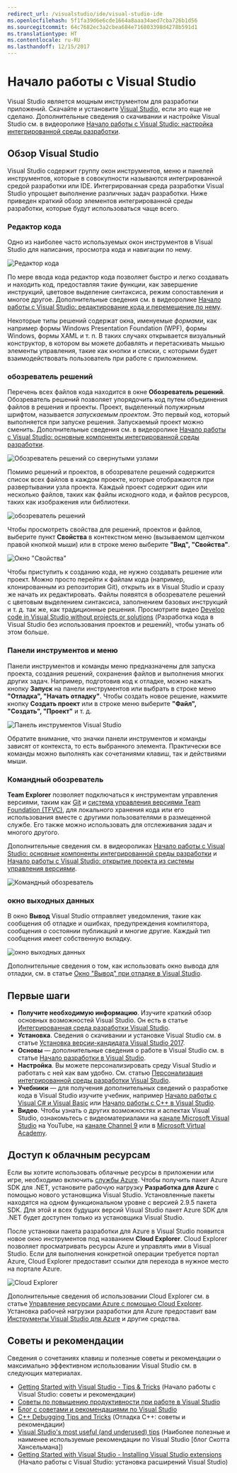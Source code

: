 ```yaml
---
redirect_url: /visualstudio/ide/visual-studio-ide
ms.openlocfilehash: 5f1fa39d6e6cde1664a8aaa34aed7cba726b1d56
ms.sourcegitcommit: 64c7682ec3a2cbea684e716803398d4278b591d1
ms.translationtype: HT
ms.contentlocale: ru-RU
ms.lasthandoff: 12/15/2017
---
```

# <a name="get-started-with-visual-studio"></a>Начало работы с Visual Studio
Visual Studio является мощным инструментом для разработки приложений. Скачайте и установите [Visual Studio](https://www.visualstudio.com/vs/), если это еще не сделано. Дополнительные сведения о скачивании и настройке Visual Studio см. в видеоролике [Начало работы с Visual Studio: настройка интегрированной среды разработки](https://www.youtube.com/watch?v=xLCedknQkN0&list=PLReL099Y5nRfw6VNvzMkv0sabT2crbSpK&index=1).

## <a name="visual-studio-tour"></a>Обзор Visual Studio
Visual Studio содержит группу окон инструментов, меню и панелей инструментов, которые в совокупности называются интегрированной средой разработки или IDE. Интегрированная среда разработки Visual Studio упрощает выполнение различных задач разработки. Ниже приведен краткий обзор элементов интегрированной среды разработки, которые будут использоваться чаще всего.

### <a name="code-editor"></a>Редактор кода
Одно из наиболее часто используемых окон инструментов в Visual Studio для написания, просмотра кода и навигации по нему.

![Редактор кода](../ide/media/VSIDE_CodeWindow.png)

По мере ввода кода редактор кода позволяет быстро и легко создавать и находить код, предоставляя такие функции, как завершение инструкций, цветовое выделение синтаксиса, режим сопоставления и многое другое. Дополнительные сведения см. в видеоролике [Начало работы с Visual Studio: редактирование кода и перемещение по нему](https://www.youtube.com/watch?v=4glwwioCVjA&list=PLReL099Y5nRfw6VNvzMkv0sabT2crbSpK&index=5).

Некоторые типы решений содержат окна, именуемые *формами*, как например формы Windows Presentation Foundation (WPF), формы Windows, формы XAML и т. п. В таких случаях открывается визуальный конструктор, в котором вы можете добавлять и перетаскивать мышью элементы управления, такие как кнопки и списки, с которыми будет взаимодействовать пользователь при работе с приложением.

### <a name="solution-explorer"></a>обозреватель решений
Перечень всех файлов кода находится в окне **Обозреватель решений**. Обозреватель решений позволяет упорядочить код путем объединения файлов в решения и проекты. Проект, выделенный полужирным шрифтом, называется *запускаемым проектом*. Это первый код, который выполняется при запуске решения. Запускаемый проект можно сменить. Дополнительные сведения см. в видеоролике [Начало работы с Visual Studio: основные компоненты интегрированной среды разработки](https://www.youtube.com/watch?v=JHc3_gsCmZg&index=2&list=PLReL099Y5nRfw6VNvzMkv0sabT2crbSpK).

![Обозреватель решений со свернутыми узлами](../ide/media/VSIDE_SolutionExplorer2_callouts.png)

 Помимо решений и проектов, в обозревателе решений содержится список всех файлов в каждом проекте, которые отображаются при развертывании узла проекта. Каждый проект содержит один или несколько файлов, таких как файлы исходного кода, и файлов ресурсов, таких как изображения или библиотеки.

![обозреватель решений](../ide/media/VSIDE_SolutionExplorer3.png)

Чтобы просмотреть свойства для решений, проектов и файлов, выберите пункт **Свойства** в контекстном меню (вызываемом щелчком правой кнопкой мыши) или в строке меню выберите **"Вид", "Свойства"**.

![Окно \"Свойства\"](../ide/media/VSIDE_SolutionExplorer4.png)

Чтобы приступить к созданию кода, не нужно создавать решение или проект. Можно просто перейти к файлам кода (например, клонированным из репозитория Git), открыть их в Visual Studio и сразу же начать их редактировать. Файлы появятся в обозревателе решений с цветовым выделением синтаксиса, заполнением базовых инструкций и т. д. так же, как традиционные решения. Просмотрите видео [Develop code in Visual Studio without projects or solutions](../ide/develop-code-in-visual-studio-without-projects-or-solutions.md) (Разработка кода в Visual Studio без использования проектов и решений), чтобы узнать об этом больше.

### <a name="toolbar-and-menus"></a>Панели инструментов и меню
Панели инструментов и команды меню предназначены для запуска проекта, создания решений, сохранения файлов и выполнения многих других задач. Например, подготовив код к отладке, можно нажать кнопку **Запуск** на панели инструментов или выбрать в строке меню **"Отладка", "Начать отладку"**. Чтобы создать новое решение, нажмите кнопку **Создать проект** или в строке меню выберите **"Файл", "Создать", "Проект"** и т. д.

![Панель инструментов Visual Studio](../ide/media/VSIDE_SolutionExplorer5_callouts.png)

Обратите внимание, что значки панели инструментов и команды зависят от контекста, то есть выбранного элемента. Практически все команды можно выполнять как сочетаниями клавиш, так и действиями мыши.

### <a name="team-explorer"></a>Командный обозреватель
**Team Explorer** позволяет подключаться к инструментам управления версиями, таким как [Git](https://git-scm.com/) и [система управления версиями Team Foundation (TFVC)](https://www.visualstudio.com/en-us/docs/tfvc/overview), для локального хранения кода или его использования вместе с другими пользователями в размещенной службе. Его также можно использовать для отслеживания задач и многого другого.

Дополнительные сведения см. в видеороликах [Начало работы с Visual Studio: основные компоненты интегрированной среды разработки](https://www.youtube.com/watch?v=JHc3_gsCmZg&index=2&list=PLReL099Y5nRfw6VNvzMkv0sabT2crbSpK) и [Начало работы с Visual Studio: открытие проекта из системы управления версиями](https://www.youtube.com/watch?v=pc9vX_4RGV4&list=PLReL099Y5nRfw6VNvzMkv0sabT2crbSpK&index=3).

![Командный обозреватель](../ide/media/TeamExplorer.png)

### <a name="output-window"></a>окно выходных данных
В окно **Вывод** Visual Studio отправляет уведомления, такие как сообщения об отладке и ошибках, предупреждения компилятора, сообщения о состоянии публикаций и многие другие. Каждый тип сообщения имеет собственную вкладку.

![окно выходных данных](../ide/media/VSIDE_OutputWindow.png)

Дополнительные сведения о том, как использовать окно вывода для отладки, см. в статье [Окно "Вывод" при отладке в Visual Studio](https://blogs.msdn.microsoft.com/visualstudioalm/2015/02/09/the-output-window-while-debugging-with-visual-studio/).

## <a name="first-steps"></a>Первые шаги
- **Получите необходимую информацию**. Изучите краткий обзор основных возможностей Visual Studio. Он есть в статье [Интегрированная среда разработки Visual Studio](../ide/visual-studio-ide.md).
- **Установка**. Сведения о скачивании и установке Visual Studio см. в статье [Установка версии-кандидата Visual Studio 2017](../install/install-visual-studio.md).
- **Основы** — дополнительные сведения о работе в Visual Studio см. в статье [Начало разработки в Visual Studio](../ide/get-started-developing-with-visual-studio.md).
- **Настройка**. Вы можете персонализировать среду Visual Studio и работать с ней как вам удобно. См. статью [Персонализация интегрированной среды разработки Visual Studio](../ide/personalizing-the-visual-studio-ide.md).
- **Учебники** — для получения дополнительных сведений о разработке кода в Visual Studio изучите учебник, например [Начало работы с Visual C# и Visual Basic](../ide/getting-started-with-visual-csharp-and-visual-basic.md) или [Начало работы с C++ в Visual Studio](../ide/getting-started-with-cpp-in-visual-studio.md).
- **Видео**. Чтобы узнать о других возможностях и аспектах Visual Studio, ознакомьтесь с видеоматериалами на [канале Microsoft Visual Studio](https://www.youtube.com/user/VisualStudio/videos) на YouTube, на [канале Channel 9](https://channel9.msdn.com/Tags/visual+studio) или в [Microsoft Virtual Academy](https://mva.microsoft.com/product-training/visual-studio-courses#!jobf=Developer).

## <a name="access-cloud-based-resources"></a>Доступ к облачным ресурсам
Если вы хотите использовать облачные ресурсы в приложении или игре, необходимо включить [службы Azure](https://azure.microsoft.com/en-us/services/). Чтобы получить пакет Azure SDK для .NET, установите рабочую нагрузку **Разработка для Azure** с помощью нового установщика Visual Studio. Установленные пакеты находятся на одном функциональном уровне с версией 2.9.5 пакета SDK. Для этой и всех будущих версий Visual Studio пакет Azure SDK для .NET будет доступен только из установщика Visual Studio.

После установки пакета разработки для Azure в Visual Studio появится новое окно инструментов под названием **Cloud Explorer**. Cloud Explorer позволяет просматривать ресурсы Azure и управлять ими в Visual Studio. Если для выполнения конкретной операции требуется портал Azure, Cloud Explorer предоставит ссылки для перехода в нужное место на портале Azure.

![Cloud Explorer](../ide/media/VSIDE_CloudExplorer.png)

Дополнительные сведения об использовании Cloud Explorer см. в статье [Управление ресурсами Azure с помощью Cloud Explorer](https://azure.microsoft.com/en-us/documentation/articles/vs-azure-tools-resources-managing-with-cloud-explorer/).
Установка рабочей нагрузки разработки для Azure предоставит вам [Инструменты Visual Studio для Azure](https://www.visualstudio.com/vs/azure-tools/) и другие средства.

## <a name="tips-and-tricks"></a>Советы и рекомендации
Сведения о сочетаниях клавиш и полезные советы и рекомендации о максимально эффективном использовании Visual Studio см. в следующих материалах.
- [Getting Started with Visual Studio - Tips & Tricks](https://www.youtube.com/watch?v=vmXqGwn1Glk&list=PLReL099Y5nRfw6VNvzMkv0sabT2crbSpK&index=4) (Начало работы с Visual Studio: советы и рекомендации)
- [Советы по повышению продуктивности при работе в Visual Studio](../ide/productivity-tips-for-visual-studio.md)
- [Блог с советами и рекомендациями по Visual Studio](https://channel9.msdn.com/events/TechEd/2013/DEV-B353)
- [C++ Debugging Tips and Tricks](https://channel9.msdn.com/Shows/Visual-Studio-Toolbox/C-Plus-Plus-Debugging-Tips-and-Tricks) (Отладка C++: советы и рекомендации)
- [Visual Studio's most useful (and underused) tips](https://www.hanselman.com/blog/VisualStudiosMostUsefulAndUnderusedTips.aspx) (Наиболее полезные и наименее используемые рекомендации по Visual Studio [блог Скотта Хансельмана])
- [Getting Started with Visual Studio - Installing Visual Studio extensions](https://www.youtube.com/watch?v=MWLLQaknRZY&list=PLReL099Y5nRfw6VNvzMkv0sabT2crbSpK&index=7) (Начало работы с Visual Studio: установка расширений Visual Studio)
